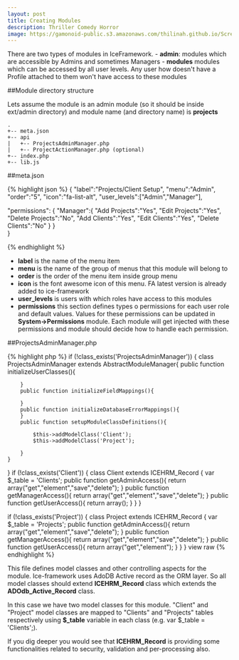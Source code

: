 ```yaml
---
layout: post
title: Creating Modules
description: Thriller Comedy Horror
image: https://gamonoid-public.s3.amazonaws.com/thilinah.github.io/Screen%20Shot%202015-08-02%20at%202.19.15%20PM.png
---
```


There are two types of modules in IceFramework.
	- **admin**: modules which are accessible by Admins and sometimes Managers
	- **modules** modules which can be accessed by all user levels. Any user how doesn't have a Profile attached to them won't have access to these modules

##Module directory structure

Lets assume the module is an admin module (so it should be inside ext/admin directory) and module name (and directory name) is **projects**

```
.
+-- meta.json
+-- api
|   +-- ProjectsAdminManager.php
|   +-- ProjectActionManager.php (optional)
+-- index.php
+-- lib.js
```


##meta.json

{% highlight json %}
{
"label":"Projects/Client Setup",
"menu":"Admin",
"order":"5",
"icon":"fa-list-alt",
"user_levels":["Admin","Manager"],

"permissions":
	{
		"Manager":{
			"Add Projects":"Yes",
			"Edit Projects":"Yes",
			"Delete Projects":"No",
			"Add Clients":"Yes",
			"Edit Clients":"Yes",
			"Delete Clients":"No"
		}
	}	
}

{% endhighlight %}


 - **label** is the name of the menu item
 - **menu** is the name of the group of menus that this module will belong to
 - **order** is the order of the menu item inside group menu
 - **icon** is the font awesome icon of this menu. FA latest version is already added to ice-framework
 - **user_levels** is users with which roles have access to this modules
 - **permissions** this section defines types o permissions for each user role and default values. Values for these permissions can be updated in **System->Permissions** module. Each module will get injected with these permissions and module should decide how to handle each permission.

##ProjectsAdminManager.php

{% highlight php %}
if (!class_exists('ProjectsAdminManager')) {
	class ProjectsAdminManager extends AbstractModuleManager{
		public function initializeUserClasses(){
				
		}
		public function initializeFieldMappings(){
				
		}
		public function initializeDatabaseErrorMappings(){
		}
		public function setupModuleClassDefinitions(){
			
			$this->addModelClass('Client');
			$this->addModelClass('Project');
				
		}
	}
}
if (!class_exists('Client')) {
	class Client extends ICEHRM_Record {
		var $_table = 'Clients';
		public function getAdminAccess(){
			return array("get","element","save","delete");
		}
		public function getManagerAccess(){
			return array("get","element","save","delete");
		}
		public function getUserAccess(){
			return array();
		}
	}
}
	
if (!class_exists('Project')) {
	class Project extends ICEHRM_Record {
		var $_table = 'Projects';
		public function getAdminAccess(){
			return array("get","element","save","delete");
		}
		public function getManagerAccess(){
			return array("get","element","save","delete");
		}
		public function getUserAccess(){
			return array("get","element");
		}
	}
}
view raw
{% endhighlight %}


This file defines model classes and other controlling aspects for the module. Ice-framework uses AdoDB Active record as the ORM layer. So all model classes should extend **ICEHRM_Record** class which extends the **ADOdb_Active_Record** class.

In this case we have two model classes for this module. "Client" and "Project" model classes are mapped to "Clients" and "Projects" tables respectively using **$_table** variable in each class (e.g. var $_table = 'Clients';).

If you dig deeper you would see that **ICEHRM_Record** is providing some functionalities related to security, validation and per-processing also.


